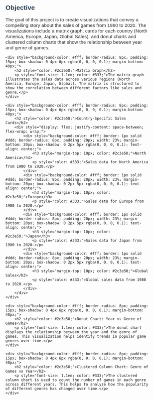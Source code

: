 <div style="padding: 20px; max-width: 1200px; margin: 0 auto; font-family: Arial, sans-serif;">
    <h2 style="color: #2c3e50;">Objective</h2>
    <p style="font-size: 1.1em; color: #333;">The goal of this project is to create visualizations that convey a compelling story about the sales of games from 1980 to 2020. The visualizations include a matrix graph, cards for each country (North America, Europe, Japan, Global Sales), and donut charts and clustered column charts that show the relationship between year and genre of games.</p>

    <div style="background-color: #fff; border-radius: 8px; padding: 15px; box-shadow: 0 4px 6px rgba(0, 0, 0, 0.1); margin-bottom: 40px;">
        <h2 style="color: #2c3e50;">Matrix Graph</h2>
        <p style="font-size: 1.1em; color: #333;">The matrix graph illustrates the sales data across various regions (North America, Europe, Japan, Global). The matrix is structured to show the correlation between different factors like sales and genre.</p>
    </div>

    <div style="background-color: #fff; border-radius: 8px; padding: 15px; box-shadow: 0 4px 6px rgba(0, 0, 0, 0.1); margin-bottom: 40px;">
        <h2 style="color: #2c3e50;">Country-Specific Sales Cards</h2>
        <div style="display: flex; justify-content: space-between; flex-wrap: wrap;">
            <div style="background-color: #fff; border: 1px solid #ddd; border-radius: 8px; padding: 20px; width: 23%; margin-bottom: 20px; box-shadow: 0 2px 5px rgba(0, 0, 0, 0.1); text-align: center;">
                <h3 style="margin-top: 10px; color: #2c3e50;">North America</h3>
                <p style="color: #333;">Sales data for North America from 1980 to 2020.</p>
            </div>
            <div style="background-color: #fff; border: 1px solid #ddd; border-radius: 8px; padding: 20px; width: 23%; margin-bottom: 20px; box-shadow: 0 2px 5px rgba(0, 0, 0, 0.1); text-align: center;">
                <h3 style="margin-top: 10px; color: #2c3e50;">Europe</h3>
                <p style="color: #333;">Sales data for Europe from 1980 to 2020.</p>
            </div>
            <div style="background-color: #fff; border: 1px solid #ddd; border-radius: 8px; padding: 20px; width: 23%; margin-bottom: 20px; box-shadow: 0 2px 5px rgba(0, 0, 0, 0.1); text-align: center;">
                <h3 style="margin-top: 10px; color: #2c3e50;">Japan</h3>
                <p style="color: #333;">Sales data for Japan from 1980 to 2020.</p>
            </div>
            <div style="background-color: #fff; border: 1px solid #ddd; border-radius: 8px; padding: 20px; width: 23%; margin-bottom: 20px; box-shadow: 0 2px 5px rgba(0, 0, 0, 0.1); text-align: center;">
                <h3 style="margin-top: 10px; color: #2c3e50;">Global Sales</h3>
                <p style="color: #333;">Global sales data from 1980 to 2020.</p>
            </div>
        </div>
    </div>

    <div style="background-color: #fff; border-radius: 8px; padding: 15px; box-shadow: 0 4px 6px rgba(0, 0, 0, 0.1); margin-bottom: 40px;">
        <h2 style="color: #2c3e50;">Donut Chart: Year vs Genre of Games</h2>
        <p style="font-size: 1.1em; color: #333;">The donut chart displays the relationship between the year and the genre of games. This visualization helps identify trends in popular game genres over time.</p>
    </div>

    <div style="background-color: #fff; border-radius: 8px; padding: 15px; box-shadow: 0 4px 6px rgba(0, 0, 0, 0.1); margin-bottom: 40px;">
        <h2 style="color: #2c3e50;">Clustered Column Chart: Genre of Games vs Year</h2>
        <p style="font-size: 1.1em; color: #333;">The clustered column chart is used to count the number of games in each genre across different years. This helps to analyze how the popularity of different genres has changed over time.</p>
    </div>
</div>
